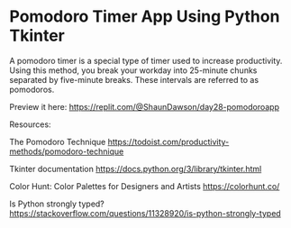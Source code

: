 # Pomodoro Timer App Using Python Tkinter
 
A pomodoro timer is a special type of timer used to increase productivity.  Using this method, you break your workday into 25-minute chunks separated by five-minute breaks. These intervals are referred to as pomodoros.

Preview it here: https://replit.com/@ShaunDawson/day28-pomodoroapp



Resources: 

The Pomodoro Technique
https://todoist.com/productivity-methods/pomodoro-technique

Tkinter documentation
https://docs.python.org/3/library/tkinter.html

Color Hunt: Color Palettes for Designers and Artists
https://colorhunt.co/

Is Python strongly typed? 
https://stackoverflow.com/questions/11328920/is-python-strongly-typed
